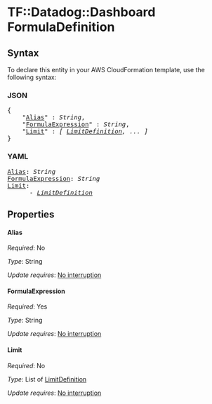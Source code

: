 # TF::Datadog::Dashboard FormulaDefinition

## Syntax

To declare this entity in your AWS CloudFormation template, use the following syntax:

### JSON

<pre>
{
    "<a href="#alias" title="Alias">Alias</a>" : <i>String</i>,
    "<a href="#formulaexpression" title="FormulaExpression">FormulaExpression</a>" : <i>String</i>,
    "<a href="#limit" title="Limit">Limit</a>" : <i>[ <a href="limitdefinition.md">LimitDefinition</a>, ... ]</i>
}
</pre>

### YAML

<pre>
<a href="#alias" title="Alias">Alias</a>: <i>String</i>
<a href="#formulaexpression" title="FormulaExpression">FormulaExpression</a>: <i>String</i>
<a href="#limit" title="Limit">Limit</a>: <i>
      - <a href="limitdefinition.md">LimitDefinition</a></i>
</pre>

## Properties

#### Alias

_Required_: No

_Type_: String

_Update requires_: [No interruption](https://docs.aws.amazon.com/AWSCloudFormation/latest/UserGuide/using-cfn-updating-stacks-update-behaviors.html#update-no-interrupt)

#### FormulaExpression

_Required_: Yes

_Type_: String

_Update requires_: [No interruption](https://docs.aws.amazon.com/AWSCloudFormation/latest/UserGuide/using-cfn-updating-stacks-update-behaviors.html#update-no-interrupt)

#### Limit

_Required_: No

_Type_: List of <a href="limitdefinition.md">LimitDefinition</a>

_Update requires_: [No interruption](https://docs.aws.amazon.com/AWSCloudFormation/latest/UserGuide/using-cfn-updating-stacks-update-behaviors.html#update-no-interrupt)


